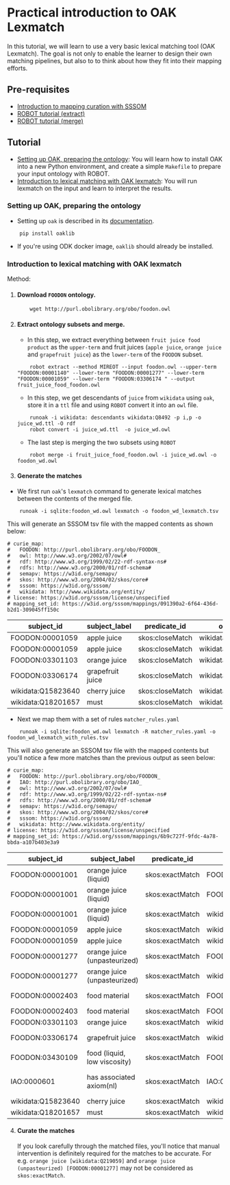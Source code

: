 # Practical introduction to OAK Lexmatch

In this tutorial, we will learn to use a very basic lexical matching tool (OAK Lexmatch). The goal is not only to enable the learner to design their own matching pipelines, but also to to think about how they fit into their mapping efforts.

## Pre-requisites

- [Introduction to mapping curation with SSSOM](../explanation/semantic-matching.md)
- [ROBOT tutorial (extract)](../tutorial/robot-tutorial-1/#extract)
- [ROBOT tutorial (merge)](../tutorial/robot-tutorial-2/#merge)


## Tutorial

- [Setting up OAK, preparing the ontology](#prepare): You will learn how to install OAK into a new Python environment, and create a simple `Makefile` to prepare your input ontology with ROBOT.
- [Introduction to lexical matching with OAK lexmatch](#run):  You will run lexmatch on the input and learn to interpret the results.

<a id="prepare"></a>

### Setting up OAK, preparing the ontology
 - Setting up `oak` is described in its [documentation](https://incatools.github.io/ontology-access-kit/intro/tutorial01.html).

```
    pip install oaklib
```
 - If you're using ODK docker image, `oaklib` should already be installed.

<a id="run"></a>

### Introduction to lexical matching with OAK lexmatch

Method:

1. #### Download `FOODON` ontology.
    ```
        wget http://purl.obolibrary.org/obo/foodon.owl
    ```
2. #### Extract ontology subsets and merge.
   - In this step, we extract everything between `fruit juice food product` as the `upper-term` and fruit juices (`apple juice`, `orange juice` and `grapefruit juice`) as the `lower-term` of the `FOODON` subset.
    ```
        robot extract --method MIREOT --input foodon.owl --upper-term "FOODON:00001140" --lower-term "FOODON:00001277" --lower-term "FOODON:00001059" --lower-term "FOODON:03306174 " --output fruit_juice_food_foodon.owl
    ```
    - In this step, we get descendants of `juice` from `wikidata` using `oak`, store it in a `ttl` file and using `ROBOT` convert it into an `owl` file.
    ```
        runoak -i wikidata: descendants wikidata:Q8492 -p i,p -o juice_wd.ttl -O rdf
        robot convert -i juice_wd.ttl  -o juice_wd.owl
    ```
    - The last step is merging the two subsets using `ROBOT`
    ```
        robot merge -i fruit_juice_food_foodon.owl -i juice_wd.owl -o foodon_wd.owl
    ```
3. #### Generate the matches
- We first run `oak`'s `lexmatch` command to generate lexical matches between the contents of the merged file.
 ```
     runoak -i sqlite:foodon_wd.owl lexmatch -o foodon_wd_lexmatch.tsv
 ```
 This will generate an SSSOM tsv file with the mapped contents as shown below:
```
# curie_map:
#   FOODON: http://purl.obolibrary.org/obo/FOODON_
#   owl: http://www.w3.org/2002/07/owl#
#   rdf: http://www.w3.org/1999/02/22-rdf-syntax-ns#
#   rdfs: http://www.w3.org/2000/01/rdf-schema#
#   semapv: https://w3id.org/semapv/
#   skos: http://www.w3.org/2004/02/skos/core#
#   sssom: https://w3id.org/sssom/
#   wikidata: http://www.wikidata.org/entity/
# license: https://w3id.org/sssom/license/unspecified
# mapping_set_id: https://w3id.org/sssom/mappings/091390a2-6f64-436d-b2d1-309045ff150c
```
| subject_id         | subject_label    | predicate_id    | object_id          | object_label     | mapping_justification  | mapping_tool | confidence | subject_match_field | object_match_field | match_string     |
|--------------------|------------------|-----------------|--------------------|------------------|------------------------|--------------|------------|---------------------|--------------------|------------------|
| FOODON:00001059    | apple juice      | skos:closeMatch | wikidata:Q618355   | apple juice      | semapv:LexicalMatching | oaklib       | 0.5        | rdfs:label          | rdfs:label         | apple juice      |
| FOODON:00001059    | apple juice      | skos:closeMatch | wikidata:Q618355   | apple juice      | semapv:LexicalMatching | oaklib       | 0.5        | oio:hasExactSynonym | rdfs:label         | apple juice      |
| FOODON:03301103    | orange juice     | skos:closeMatch | wikidata:Q219059   | orange juice     | semapv:LexicalMatching | oaklib       | 0.5        | rdfs:label          | rdfs:label         | orange juice     |
| FOODON:03306174    | grapefruit juice | skos:closeMatch | wikidata:Q1138468  | grapefruit juice | semapv:LexicalMatching | oaklib       | 0.5        | rdfs:label          | rdfs:label         | grapefruit juice |
| wikidata:Q15823640 | cherry juice     | skos:closeMatch | wikidata:Q62030277 | cherry juice     | semapv:LexicalMatching | oaklib       | 0.5        | rdfs:label          | rdfs:label         | cherry juice     |
| wikidata:Q18201657 | must             | skos:closeMatch | wikidata:Q278818   | must             | semapv:LexicalMatching | oaklib       | 0.5        | rdfs:label          | rdfs:label         | must             |

  - Next we map them with a set of rules `matcher_rules.yaml`
  ```
      runoak -i sqlite:foodon_wd.owl lexmatch -R matcher_rules.yaml -o foodon_wd_lexmatch_with_rules.tsv 
  ```
  This will also generate an SSSOM tsv file with the mapped contents but you'll notice a few more matches than the previous output as seen below:
```
# curie_map:
#   FOODON: http://purl.obolibrary.org/obo/FOODON_
#   IAO: http://purl.obolibrary.org/obo/IAO_
#   owl: http://www.w3.org/2002/07/owl#
#   rdf: http://www.w3.org/1999/02/22-rdf-syntax-ns#
#   rdfs: http://www.w3.org/2000/01/rdf-schema#
#   semapv: https://w3id.org/semapv/
#   skos: http://www.w3.org/2004/02/skos/core#
#   sssom: https://w3id.org/sssom/
#   wikidata: http://www.wikidata.org/entity/
# license: https://w3id.org/sssom/license/unspecified
# mapping_set_id: https://w3id.org/sssom/mappings/6b9c727f-9fdc-4a78-bbda-a107b403e3a9
```
| subject_id         | subject_label                | predicate_id    | object_id          | object_label                 | mapping_justification  | mapping_tool | confidence         | subject_match_field | object_match_field | match_string         | subject_preprocessing               | object_preprocessing                |
|--------------------|------------------------------|-----------------|--------------------|------------------------------|------------------------|--------------|--------------------|---------------------|--------------------|----------------------|-------------------------------------|-------------------------------------|
| FOODON:00001001    | orange juice (liquid)        | skos:exactMatch | FOODON:00001277    | orange juice (unpasteurized) | semapv:LexicalMatching | oaklib       | 0.8497788951776651 | rdfs:label          | rdfs:label         | orange juice         | semapv:RegularExpressionReplacement | semapv:RegularExpressionReplacement |
| FOODON:00001001    | orange juice (liquid)        | skos:exactMatch | FOODON:03301103    | orange juice                 | semapv:LexicalMatching | oaklib       | 0.8497788951776651 | rdfs:label          | rdfs:label         | orange juice         | semapv:RegularExpressionReplacement |                                     |
| FOODON:00001001    | orange juice (liquid)        | skos:exactMatch | wikidata:Q219059   | orange juice                 | semapv:LexicalMatching | oaklib       | 0.8497788951776651 | rdfs:label          | rdfs:label         | orange juice         | semapv:RegularExpressionReplacement |                                     |
| FOODON:00001059    | apple juice                  | skos:exactMatch | wikidata:Q618355   | apple juice                  | semapv:LexicalMatching | oaklib       | 0.8497788951776651 | rdfs:label          | rdfs:label         | apple juice          |                                     |                                     |
| FOODON:00001059    | apple juice                  | skos:exactMatch | wikidata:Q618355   | apple juice                  | semapv:LexicalMatching | oaklib       | 0.8                | oio:hasExactSynonym | rdfs:label         | apple juice          |                                     |                                     |
| FOODON:00001277    | orange juice (unpasteurized) | skos:exactMatch | FOODON:03301103    | orange juice                 | semapv:LexicalMatching | oaklib       | 0.8497788951776651 | rdfs:label          | rdfs:label         | orange juice         | semapv:RegularExpressionReplacement |                                     |
| FOODON:00001277    | orange juice (unpasteurized) | skos:exactMatch | wikidata:Q219059   | orange juice                 | semapv:LexicalMatching | oaklib       | 0.8497788951776651 | rdfs:label          | rdfs:label         | orange juice         | semapv:RegularExpressionReplacement |                                     |
| FOODON:00002403    | food material                | skos:exactMatch | FOODON:03430109    | food (liquid, low viscosity) | semapv:LexicalMatching | oaklib       | 0.8                | oio:hasExactSynonym | rdfs:label         | food                 | semapv:RegularExpressionReplacement |                                     |
| FOODON:00002403    | food material                | skos:exactMatch | FOODON:03430130    | food (liquid)                | semapv:LexicalMatching | oaklib       | 0.8                | oio:hasExactSynonym | rdfs:label         | food                 | semapv:RegularExpressionReplacement |                                     |
| FOODON:03301103    | orange juice                 | skos:exactMatch | wikidata:Q219059   | orange juice                 | semapv:LexicalMatching | oaklib       | 0.8497788951776651 | rdfs:label          | rdfs:label         | orange juice         |                                     |                                     |
| FOODON:03306174    | grapefruit juice             | skos:exactMatch | wikidata:Q1138468  | grapefruit juice             | semapv:LexicalMatching | oaklib       | 0.8497788951776651 | rdfs:label          | rdfs:label         | grapefruit juice     |                                     |                                     |
| FOODON:03430109    | food (liquid, low viscosity) | skos:exactMatch | FOODON:03430130    | food (liquid)                | semapv:LexicalMatching | oaklib       | 0.8497788951776651 | rdfs:label          | rdfs:label         | food                 | semapv:RegularExpressionReplacement | semapv:RegularExpressionReplacement |
| IAO:0000601        | has associated axiom(nl)     | skos:exactMatch | IAO:0000602        | has associated axiom(fol)    | semapv:LexicalMatching | oaklib       | 0.8497788951776651 | rdfs:label          | rdfs:label         | has associated axiom | semapv:RegularExpressionReplacement | semapv:RegularExpressionReplacement |
| wikidata:Q15823640 | cherry juice                 | skos:exactMatch | wikidata:Q62030277 | cherry juice                 | semapv:LexicalMatching | oaklib       | 0.8497788951776651 | rdfs:label          | rdfs:label         | cherry juice         |                                     |                                     |
| wikidata:Q18201657 | must                         | skos:exactMatch | wikidata:Q278818   | must                         | semapv:LexicalMatching | oaklib       | 0.8497788951776651 | rdfs:label          | rdfs:label         | must                 |                                     |                                     |
4. #### Curate the matches

    If you look carefully through the matched files, you'll notice that manual intervention is definitely required for the matches to be accurate. For e.g. `orange juice [wikidata:Q219059]` and `orange juice (unpasteurized) [FOODON:00001277]` may not be considered as `skos:exactMatch`. 


